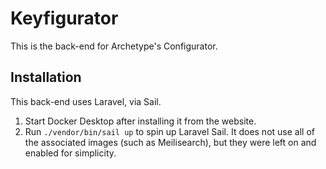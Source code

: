 # Keyfigurator

This is the back-end for Archetype's Configurator.

## Installation

This back-end uses Laravel, via Sail.

1. Start Docker Desktop after installing it from the website.
2. Run `./vendor/bin/sail up` to spin up Laravel Sail. It does not use all of the associated images (such as Meilisearch), but they were left on and enabled for simplicity.
